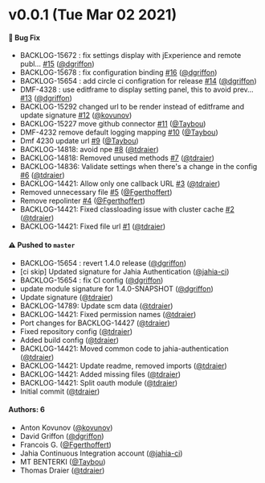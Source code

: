 # v0.0.1 (Tue Mar 02 2021)

#### 🐛 Bug Fix

- BACKLOG-15672 : fix settings display with jExperience and remote publ… [#15](https://github.com/Jahia/jahia-authentication/pull/15) ([@dgriffon](https://github.com/dgriffon))
- BACKLOG-15678 : fix configuration binding [#16](https://github.com/Jahia/jahia-authentication/pull/16) ([@dgriffon](https://github.com/dgriffon))
- BACKLOG-15654 : add circle ci configration for release [#14](https://github.com/Jahia/jahia-authentication/pull/14) ([@dgriffon](https://github.com/dgriffon))
- DMF-4328 : use editframe to display setting panel, this to avoid prev… [#13](https://github.com/Jahia/jahia-authentication/pull/13) ([@dgriffon](https://github.com/dgriffon))
- BACKLOG-15292 changed url to be render instead of editframe and update signature [#12](https://github.com/Jahia/jahia-authentication/pull/12) ([@kovunov](https://github.com/kovunov))
- BACKLOG-15227 move github connector [#11](https://github.com/Jahia/jahia-authentication/pull/11) ([@Taybou](https://github.com/Taybou))
- DMF-4232 remove default logging mapping [#10](https://github.com/Jahia/jahia-authentication/pull/10) ([@Taybou](https://github.com/Taybou))
- Dmf 4230 update url [#9](https://github.com/Jahia/jahia-authentication/pull/9) ([@Taybou](https://github.com/Taybou))
- BACKLOG-14818: avoid npe [#8](https://github.com/Jahia/jahia-authentication/pull/8) ([@tdraier](https://github.com/tdraier))
- BACKLOG-14818: Removed unused methods [#7](https://github.com/Jahia/jahia-authentication/pull/7) ([@tdraier](https://github.com/tdraier))
- BACKLOG-14836: Validate settings when there's a change in the config [#6](https://github.com/Jahia/jahia-authentication/pull/6) ([@tdraier](https://github.com/tdraier))
- BACKLOG-14421: Allow only one callback URL [#3](https://github.com/Jahia/jahia-authentication/pull/3) ([@tdraier](https://github.com/tdraier))
- Removed unnecessary file [#5](https://github.com/Jahia/jahia-authentication/pull/5) ([@Fgerthoffert](https://github.com/Fgerthoffert))
- Remove repolinter [#4](https://github.com/Jahia/jahia-authentication/pull/4) ([@Fgerthoffert](https://github.com/Fgerthoffert))
- BACKLOG-14421: Fixed classloading issue with cluster cache [#2](https://github.com/Jahia/jahia-authentication/pull/2) ([@tdraier](https://github.com/tdraier))
- BACKLOG-14421: Fixed file url [#1](https://github.com/Jahia/jahia-authentication/pull/1) ([@tdraier](https://github.com/tdraier))

#### ⚠️ Pushed to `master`

- BACKLOG-15654 : revert 1.4.0 release ([@dgriffon](https://github.com/dgriffon))
- [ci skip] Updated signature for Jahia Authentication ([@jahia-ci](https://github.com/jahia-ci))
- BACKLOG-15654 : fix CI config ([@dgriffon](https://github.com/dgriffon))
- update module signature for 1.4.0-SNAPSHOT ([@dgriffon](https://github.com/dgriffon))
- Update signature ([@tdraier](https://github.com/tdraier))
- BACKLOG-14789: Update scm data ([@tdraier](https://github.com/tdraier))
- BACKLOG-14421: Fixed permission names ([@tdraier](https://github.com/tdraier))
- Port changes for BACKLOG-14427 ([@tdraier](https://github.com/tdraier))
- Fixed repository config ([@tdraier](https://github.com/tdraier))
- Added build config ([@tdraier](https://github.com/tdraier))
- BACKLOG-14421: Moved common code to jahia-authentication ([@tdraier](https://github.com/tdraier))
- BACKLOG-14421: Update readme, removed imports ([@tdraier](https://github.com/tdraier))
- BACKLOG-14421: Added missing files ([@tdraier](https://github.com/tdraier))
- BACKLOG-14421: Split oauth module ([@tdraier](https://github.com/tdraier))
- Initial commit ([@tdraier](https://github.com/tdraier))

#### Authors: 6

- Anton Kovunov ([@kovunov](https://github.com/kovunov))
- David Griffon ([@dgriffon](https://github.com/dgriffon))
- Francois G. ([@Fgerthoffert](https://github.com/Fgerthoffert))
- Jahia Continuous Integration account ([@jahia-ci](https://github.com/jahia-ci))
- MT BENTERKI ([@Taybou](https://github.com/Taybou))
- Thomas Draier ([@tdraier](https://github.com/tdraier))
